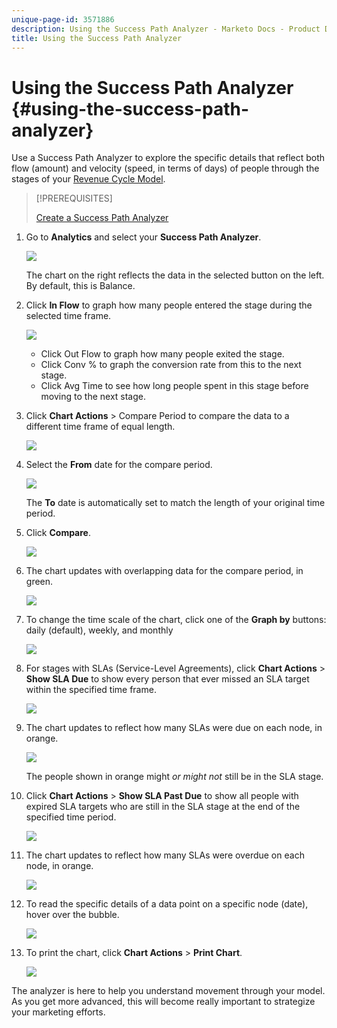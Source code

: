 ```yaml
---
unique-page-id: 3571886
description: Using the Success Path Analyzer - Marketo Docs - Product Documentation
title: Using the Success Path Analyzer
---
```


# Using the Success Path Analyzer {#using-the-success-path-analyzer}

Use a Success Path Analyzer to explore the specific details that reflect both flow (amount) and velocity (speed, in terms of days) of people through the stages of your [Revenue Cycle Model](/help/marketo/product-docs/reporting/revenue-cycle-analytics/revenue-cycle-models/understanding-revenue-models.md).

>[!PREREQUISITES]
>
>[Create a Success Path Analyzer](/help/marketo/product-docs/reporting/revenue-cycle-analytics/revenue-cycle-models/create-a-success-path-analyzer.md)

1. Go to **Analytics** and select your **Success Path Analyzer**.

   ![](assets/image2015-6-12-17-3a23-3a53.png)

   The chart on the right reflects the data in the selected button on the left. By default, this is Balance.

1. Click **In Flow** to graph how many people entered the stage during the selected time frame.

   ![](assets/image2015-6-12-17-3a30-3a52.png)

    * Click Out Flow to graph how many people exited the stage. 
    * Click Conv % to graph the conversion rate from this to the next stage.
    * Click Avg Time to see how long people spent in this stage before moving to the next stage.

1. Click **Chart Actions** > Compare Period to compare the data to a different time frame of equal length.

   ![](assets/image2015-6-12-17-3a39-3a15.png)

1. Select the **From** date for the compare period.

   ![](assets/image2015-6-12-17-3a43-3a49.png)

   The **To** date is automatically set to match the length of your original time period.

1. Click **Compare**.

   ![](assets/image2015-6-12-17-3a44-3a8.png)

1. The chart updates with overlapping data for the compare period, in green.

   ![](assets/image2015-6-12-17-3a46-3a16.png)

1. To change the time scale of the chart, click one of the **Graph by** buttons: daily (default), weekly, and monthly

   ![](assets/image2015-6-12-17-3a46-3a55.png)

1. For stages with SLAs (Service-Level Agreements), click **Chart Actions** > **Show SLA Due** to show every person that ever missed an SLA target within the specified time frame.

   ![](assets/image2015-6-12-17-3a49-3a23.png)

1. The chart updates to reflect how many SLAs were due on each node, in orange.

   ![](assets/image2015-6-12-17-3a50-3a16.png)

   The people shown in orange might *or might not* still be in the SLA stage.

1. Click **Chart Actions** > **Show SLA Past Due** to show all people with expired SLA targets who are still in the SLA stage at the end of the specified time period.

   ![](assets/image2015-6-12-17-3a51-3a39.png)

1. The chart updates to reflect how many SLAs were overdue on each node, in orange.

   ![](assets/image2015-6-12-17-3a52-3a17.png)

1. To read the specific details of a data point on a specific node (date), hover over the bubble.

   ![](assets/image2015-6-12-17-3a52-3a49.png)

1. To print the chart, click **Chart Actions** > **Print Chart**.

   ![](assets/image2015-6-12-17-3a53-3a34.png)

The analyzer is here to help you understand movement through your model. As you get more advanced, this will become really important to strategize your marketing efforts.
